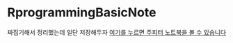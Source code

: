 # RprogrammingBasicNote
짜집기해서 정리했는데 일단 저장해두자
[여기를 누르면 주피터 노트북을 볼 수 있습니다](https://github.com/gimys/pandas.10min.B/blob/master/pandas_10minute_summary_kor.ipynb "title")
